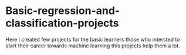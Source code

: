 # Basic-regression-and-classification-projects

Here i created few projects for the basic learners those who intersted to start their career towards machine learning this projects help them a lot.
